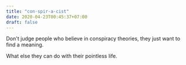 ```yaml
---
title: "con·spir·a·cist"
date: 2020-04-23T00:45:37+07:00
draft: false
---
```

Don't judge people who believe in conspiracy theories, they just want to find a meaning.

What else they can do with their pointless life.
